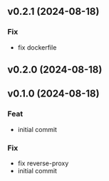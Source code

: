 ## v0.2.1 (2024-08-18)

### Fix

- fix dockerfile

## v0.2.0 (2024-08-18)

## v0.1.0 (2024-08-18)

### Feat

- initial commit

### Fix

- fix reverse-proxy
- initial commit
